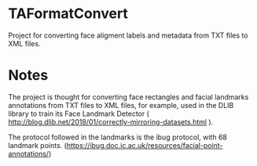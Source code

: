# TAFormatConvert
Project for converting face aligment labels and metadata from TXT files to XML files. 


# Notes

The project is thought for converting face rectangles and facial landmarks annotations from TXT files to XML files, for example, used in the DLIB library to train its Face Landmark Detector ( http://blog.dlib.net/2018/01/correctly-mirroring-datasets.html ).

The protocol followed in the landmarks is the ibug protocol, with 68 landmark points.
(https://ibug.doc.ic.ac.uk/resources/facial-point-annotations/)


